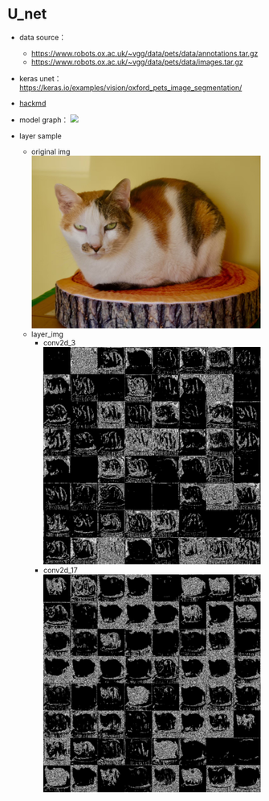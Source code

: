 # U_net
* data source：
  * https://www.robots.ox.ac.uk/~vgg/data/pets/data/annotations.tar.gz
  * https://www.robots.ox.ac.uk/~vgg/data/pets/data/images.tar.gz
  
* keras unet：https://keras.io/examples/vision/oxford_pets_image_segmentation/
* [hackmd](https://hackmd.io/2us2FtUvSlCdT-vm3u2SLw?both)
* model graph：
![](https://i.imgur.com/K1Juumh.png)
* layer sample
  * original img  
  ![](https://github.com/momocat1102/U_net/blob/main/img2.jpg)
  * layer_img
    * conv2d_3
    ![](https://github.com/momocat1102/U_net/blob/main/layer2_img/layerconv2d_3.jpg)
    * conv2d_17
    ![](https://github.com/momocat1102/U_net/blob/main/layer2_img/layerconv2d_17.jpg)
